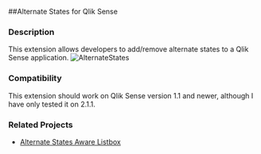 ##Alternate States for Qlik Sense
### Description
This extension allows developers to add/remove alternate states to a Qlik Sense application.
![AlternateStates](https://github.com/simeonsv/sense-alternate-states/blob/master/img/alt-states.png)
### Compatibility
This extension should work on Qlik Sense version 1.1 and newer, although I have only tested it on 2.1.1.
### Related Projects
* [Alternate States Aware Listbox](https://github.com/simeonsv/sense-alternate-states-listbox)